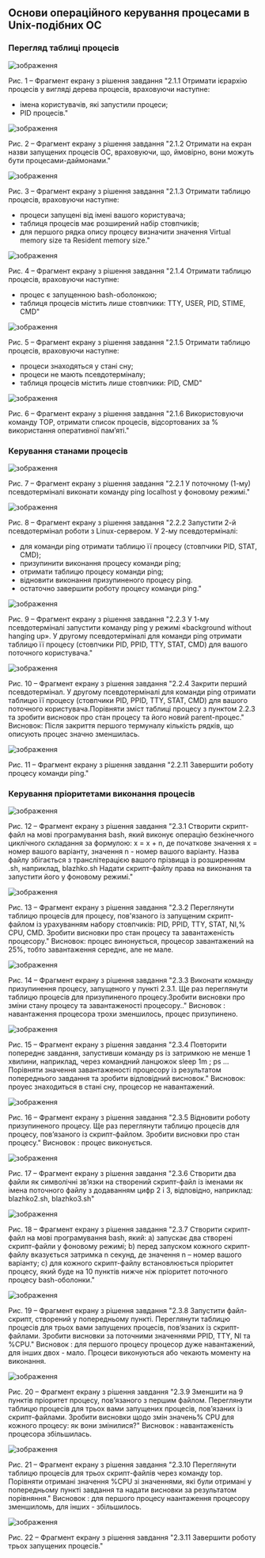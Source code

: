 ## Основи операційного керування процесами в Unix-подібних ОС
### Перегляд таблиці процесів
![зображення](https://user-images.githubusercontent.com/99131376/233221311-b14e9aca-f671-48d5-acb1-957e6efb1a43.png)

Рис. 1 – Фрагмент екрану з рішення завдання "2.1.1 Отримати ієрархію процесів у вигляді дерева процесів, враховуючи наступне:
- імена користувачів, які запустили процеси;
- PID процесів."

![зображення](https://user-images.githubusercontent.com/99131376/233221405-aafef13e-a256-42da-9741-8079bab62c57.png)

Рис. 2 – Фрагмент екрану з рішення завдання "2.1.2 Отримати на екран назви запущених процесів ОС, враховуючи, що, ймовірно, вони можуть бути процесами-даймонами."

![зображення](https://user-images.githubusercontent.com/99131376/233221706-f47ed6e2-7565-4442-8cd1-8c3c46399bbc.png)

Рис. 3 – Фрагмент екрану з рішення завдання "2.1.3 Отримати таблицю процесів, враховуючи наступне:
- процеси запущені від імені вашого користувача;
- таблиця процесів має розширений набір стовпчиків;
- для першого рядка опису процесу визначити значення Virtual memory size та Resident memory size."

![зображення](https://user-images.githubusercontent.com/99131376/233221743-f49707f2-1f34-4ffd-828f-5dd577fbd753.png)

Рис. 4 – Фрагмент екрану з рішення завдання "2.1.4 Отримати таблицю процесів, враховуючи наступне:
- процес є запущенною bash-оболонкою;
- таблиця процесів містить лише стовпчики: TTY, USER, PID, STIME, CMD"

![зображення](https://user-images.githubusercontent.com/99131376/233221845-8b7de492-0ff0-45a3-9060-31aac95a97d8.png)

Рис. 5 – Фрагмент екрану з рішення завдання "2.1.5 Отримати таблицю процесів, враховуючи наступне:
- процеси знаходяться у стані сну;
- процеси не мають псевдотерміналу;
- таблиця процесів містить лише стовпчики: PID, CMD"

![зображення](https://user-images.githubusercontent.com/99131376/233222389-d4f7f242-0a98-4d49-a7b6-184557d70a2f.png)

Рис. 6 – Фрагмент екрану з рішення завдання "2.1.6 Використовуючи команду TOP, отримати список процесів, відсортованих за % використання оперативної пам’яті."

### Керування станами процесів
![зображення](https://user-images.githubusercontent.com/99131376/233222652-b1b8b33d-a4bf-42fc-a427-08dd226279a0.png)

Рис. 7 – Фрагмент екрану з рішення завдання "2.2.1 У поточному (1-му) псевдотерміналі виконати команду ping localhost у
фоновому режимі."

![зображення](https://user-images.githubusercontent.com/99131376/233222722-f3067b4a-65c3-4c51-ba0b-4448dbea6505.png)

Рис. 8 – Фрагмент екрану з рішення завдання "2.2.2 Запустити 2-й псевдотермінал роботи з Linux-сервером.
У 2-му псевдотерміналі:
- для команди ping отримати таблицю її процесу (стовпчики PID, STAT, CMD);
- призупинити виконання процесу команди ping;
- отримати таблицю процесу команди ping;
- відновити виконання призупиненого процесу ping.
- остаточно завершити роботу процесу команди ping."

![зображення](https://user-images.githubusercontent.com/99131376/233222918-04504bc4-4a1b-422f-a66c-ac452d8d2c72.png)

Рис. 9 – Фрагмент екрану з рішення завдання "2.2.3 У 1-му псевдотерміналі запустити команду ping у режимі «background without hanging up».
У другому псевдотерміналі для команди ping отримати таблицю її процесу (стовпчики PID, PPID, TTY, STAT, CMD) для вашого поточного користувача."

![зображення](https://user-images.githubusercontent.com/99131376/233223200-2cf7bbe5-d987-4d0f-ba0d-0fadfcb949bb.png)

Рис. 10 – Фрагмент екрану з рішення завдання "2.2.4 Закрити перший псевдотермінал. У другому псевдотерміналі для команди ping отримати таблицю її процесу (стовпчики PID, PPID, TTY, STAT, CMD) для вашого поточного користувача.Порівняти зміст таблиці процесу з пунктом 2.2.3 та зробити висновок про стан
процесу та його новий parent-процес." Висновок: Після закриття першого термуналу кількість рядків, що описують процес значно зменшилась.

![зображення](https://user-images.githubusercontent.com/99131376/233223243-bd7967c7-1662-435e-bc2d-a96d12a9c266.png)

Рис. 11 – Фрагмент екрану з рішення завдання "2.2.11 Завершити роботу процесу команди ping."
### Керування пріоритетами виконання процесів
![зображення](https://user-images.githubusercontent.com/99131376/233224469-70124c54-479d-49e2-ac7a-4e3a9278464e.png)

Рис. 12 – Фрагмент екрану з рішення завдання "2.3.1 Створити скрипт-файл на мові програмування bash, який виконує операцію безкінечного циклічного складання за формулою: x = x + n, де початкове значення х = номер вашого варіанту, значення n - номер вашого варіанту. Назва файлу збігається з
транслітерацією вашого прізвища із розширенням .sh, наприклад, blazhko.sh Надати скрипт-файлу права на виконання та запустити його у фоновому режимі."

![зображення](https://user-images.githubusercontent.com/99131376/233224661-d640be43-3ba4-476b-b9e3-51e64471d404.png)

Рис. 13 – Фрагмент екрану з рішення завдання "2.3.2 Переглянути таблицю процесів для процесу, пов'язаного із запущеним скрипт-файлом із урахуванням набору стовпчиків: PID, PPID, TTY, STAT, NI,% CPU, CMD. Зробити висновки про стан процесу та завантаженість процесору." Висновок: процес винонується, процесор завантажений на 25%, тобто завантаження середнє, але не мале.

![зображення](https://user-images.githubusercontent.com/99131376/233224938-6702f89c-cd8d-4ade-9baa-162c06c2dc54.png)

Рис. 14 – Фрагмент екрану з рішення завдання "2.3.3 Виконати команду призупинення процесу, запущеного у пункті 2.3.1. Ще раз переглянути таблицю процесів для призупиненого процесу.Зробити висновки про зміни стану процесу та завантаженості процесору.." Висновок : навантаження процесора   трохи зменшилось, процес призупинено.

![зображення](https://user-images.githubusercontent.com/99131376/233225248-18fd75cb-615a-41ba-b6af-1c6503dca8b0.png)

Рис. 15 – Фрагмент екрану з рішення завдання "2.3.4 Повторити попереднє завдання, запустивши команду ps із затримкою не
менше 1 хвилини, наприклад, через командний ланцюжок sleep 1m ; ps ... Порівняти значення завантаженості процесору із результатом попереднього
завдання та зробити відповідний висновок." Висновок: проуес знаходиться в стані сну, процесор не навантажений.

![зображення](https://user-images.githubusercontent.com/99131376/233225387-d69f0d64-2b12-4cfb-a109-72f3c1e6b3d8.png)

Рис. 16 – Фрагмент екрану з рішення завдання "2.3.5 Відновити роботу призупиненого процесу.
Ще раз переглянути таблицю процесів для процесу, пов’язаного із скрипт-файлом. Зробити висновки про стан процесу." Висновок : процес виконується.

![зображення](https://user-images.githubusercontent.com/99131376/233225515-1596f6e8-9e0e-400a-9dff-bc56d67da3d4.png)

Рис. 17 – Фрагмент екрану з рішення завдання "2.3.6 Cтворити два файли як символічні зв’язки на створений скрипт-файл із іменами як імена поточного файлу з додаванням цифр 2 і 3, відповідно, наприклад: blazhko2.sh, blazhko3.sh"

![зображення](https://user-images.githubusercontent.com/99131376/233225742-affc2219-b2fe-49c2-9ac7-7ce040181887.png)

Рис. 18 – Фрагмент екрану з рішення завдання "2.3.7 Створити скрипт-файл на мові програмування bash, який:
a) запускає два створені скрипт-файли у фоновому режимі;
b) перед запуском кожного скрипт-файлу вказується затримка n секунд, де
значення n – номер вашого варіанту;
c) для кожного скрипт-файлу встановлюється пріоритет процесу, який буде на 10
пунктів нижче ніж пріоритет поточного процесу bash-оболонки."

![зображення](https://user-images.githubusercontent.com/99131376/233225859-ba36bb82-2553-4058-9b4b-2d336c9d36ad.png)

Рис. 19 – Фрагмент екрану з рішення завдання "2.3.8 Запустити файл-скрипт, створений у попередньому пункті.
Переглянути таблицю процесів для трьох вами запущених процесів, пов’язаних із
скрипт-файлами. Зробити висновки за поточними значеннями PPID, TTY, NI та %CPU." Висновок : для першого процесу процесор дуже навантажений, для інших двох - мало. Процеси виконуються або чекають моменту на виконання.

![зображення](https://user-images.githubusercontent.com/99131376/233226114-7f0db08e-378e-4f88-8a6d-dac366cecbd6.png)

Рис. 20 – Фрагмент екрану з рішення завдання "2.3.9 Зменшити на 9 пунктів пріоритет процесу, пов’язаного з першим файлом.
Переглянути таблицю процесів для трьох вами запущених процесів, пов’язаних із
скрипт-файлами. Зробити висновки щодо змін значень% CPU для кожного процесу: як вони змінилися?" Висновок : навантаженість процесора збільшилась.

![зображення](https://user-images.githubusercontent.com/99131376/233226280-ccd10a36-b356-43b7-9ec9-d9cd8d611cd3.png)

Рис. 21 – Фрагмент екрану з рішення завдання "2.3.10 Переглянути таблицю процесів для трьох скрипт-файлів через команду top.
Порівняти отримані значення %CPU зі значеннями, які були отримані у
попередньому пункті завдання та надати висновки за результатом порівняння." Висновок : для першого процесу наантаження процесору зменшиломь, для інших - збільшилось.

![зображення](https://user-images.githubusercontent.com/99131376/233226410-b9ecc23e-dc87-4e27-bab2-7ea10fbc7961.png)

Рис. 22 – Фрагмент екрану з рішення завдання "2.3.11 Завершити роботу трьох запущених процесів."



















